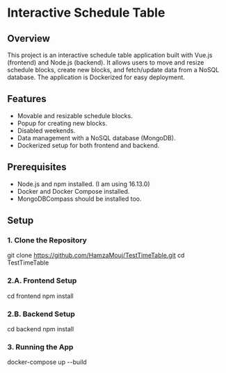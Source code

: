 # Interactive Schedule Table

## Overview

This project is an interactive schedule table application built with Vue.js (frontend) and Node.js (backend). It allows users to move and resize schedule blocks, create new blocks, and fetch/update data from a NoSQL database. The application is Dockerized for easy deployment.

## Features

- Movable and resizable schedule blocks.
- Popup for creating new blocks.
- Disabled weekends.
- Data management with a NoSQL database (MongoDB).
- Dockerized setup for both frontend and backend.

## Prerequisites

- Node.js and npm installed. (I am using 16.13.0)
- Docker and Docker Compose installed.
- MongoDBCompass should be installed too.

## Setup

### 1. Clone the Repository


git clone https://github.com/HamzaMouj/TestTimeTable.git
cd TestTimeTable

### 2.A. Frontend Setup

cd frontend
npm install

### 2.B. Backend Setup

cd backend
npm install

### 3. Running the App 

docker-compose up --build 
